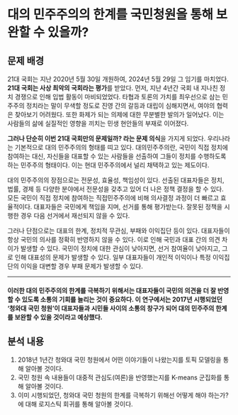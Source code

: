 # 대의 민주주의의 한계를 국민청원을 통해 보완할 수 있을까?

## 문제 배경

21대 국회는 지난 2020년 5월 30일 개원하여, 2024년 5월 29일 그 임기를 마치었다. **21대 국회는 사상 최악의 국회라는 평가**를 받았다. 먼저, 지난 4년간 국회 내 지나친 정치 경쟁으로 인해 입법 활동이 마비되었었다. 타협과 토론의 가치를 최우선으로 삼는 민주주의 정치라는 말이 무색할 정도로 진영 간의 갈등과 대립이 심해지면서, 여야의 협력은 찾아보기 어려웠다. 또한 화제가 되는 의제에 대한 무분별한 발의가 일어났다. 이는 사람들의 삶에 실질적인 영향을 끼치는 민생 현안들의 부재로 이어졌다.

**그러나 단순히 이번 21대 국회만의 문제일까? 라는 문제 의식**을 가지게 되었다. 우리나라는 기본적으로 대의 민주주의의 형태를 띠고 있다. 대의민주주의란, 국민이 직접 정치에 참여하는 대신, 자신들을 대표할 수 있는 사람들을 선출하여 그들이 정치를 수행하도록 하는 민주주의 형태이다. 이는 현대 민주주의에서 널리 채택하고 있는 제도이다.

대의 민주주의의 장점으로는 전문성, 효율성, 책임성이 있다. 선출된 대표자들은 정치, 법률, 경제 등 다양한 분야에서 전문성을 갖추고 있어 더 나은 정책 결정을 할 수 있다. 모든 국민이 직접 정치에 참여하는 직접민주주의에 비해 의사결정 과정이 더 빠르고 효율적이다. 대표자들은 국민에게 책임을 지며, 선거를 통해 평가받는다. 잘못된 정책을 시행한 경우 다음 선거에서 재선되지 않을 수 있다.

그러나 단점으로는 대표의 한계, 정치적 무관심, 부패와 이익집단 등이 있다. 대표자들이 항상 국민의 의사를 정확히 반영하지 않을 수 있다. 이로 인해 국민과 대표 간의 의견 차이가 발생할 수 있다. 국민이 정치에 대한 관심이 낮아지면, 선거 참여율이 낮아지고, 그로 인해 대표성의 문제가 발생할 수 있다. 일부 대표자들이 개인적 이익이나 특정 이익집단의 이익을 대변할 경우 부패 문제가 발생할 수 있다.

-----
 #### 이러한 대의 민주주의의 한계를 극복하기 위해서는 대표자들이 국민의 의견을 더 잘 반영할 수 있도록 소통의 기회를 늘리는 것이 중요하다.  이 연구에서는 2017년 시행되었던 ‘청와대 국민 청원’이 대표자들과 시민들 사이의 소통의 창구가 되어 대의 민주주의 한계를 보완할 수 있을 것이라고 예상했다. 


 ## 분석 내용
1.  2018년 1년간 청와대 국민 청원에서 어떤 이야기들이 나왔는지를 토픽 모델링을 통해 알아볼 것이다.
2.  국민 청원 속 내용들이 대중적 관심도(여론)을 반영했는지를 K-means 군집화를 통해 알아볼 것이다.
3.  이미 시행되었던, 청와대 국민 청원의 한계를 극복하기 위해선 어떻게 해야 하는가?에 대해 로지스틱 회귀를 통해 알아볼 것이다. 











